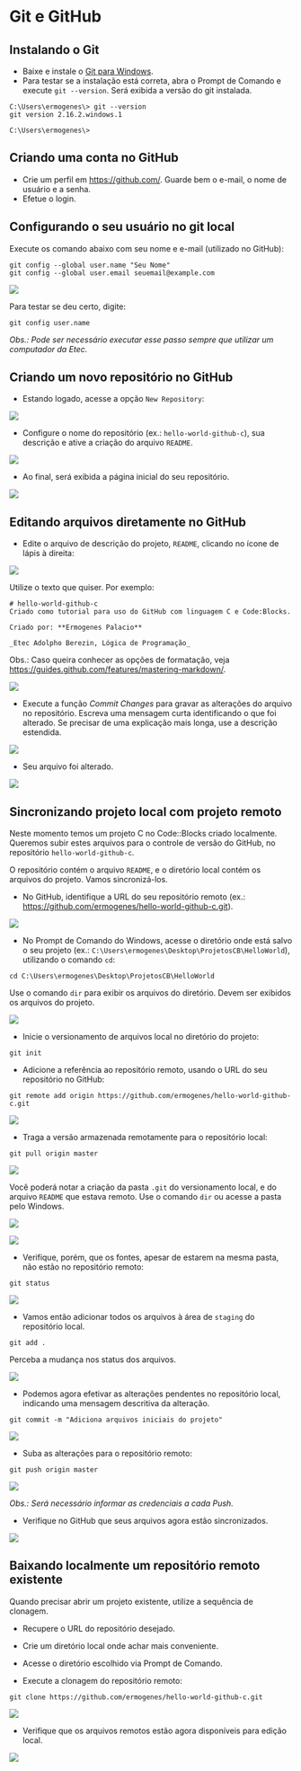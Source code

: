 # Git e GitHub

## Instalando o Git

* Baixe e instale o [Git para Windows](https://git-scm.com/download/win).
* Para testar se a instalação está correta, abra o Prompt de Comando e execute `git --version`. Será exibida a versão do git instalada.

```
C:\Users\ermogenes\> git --version
git version 2.16.2.windows.1

C:\Users\ermogenes\> 
```

## Criando uma conta no GitHub

* Crie um perfil em https://github.com/. Guarde bem o e-mail, o nome de usuário e a senha.
* Efetue o login.

## Configurando o seu usuário no git local

Execute os comando abaixo com seu nome e e-mail (utilizado no GitHub):

```
git config --global user.name "Seu Nome"
git config --global user.email seuemail@example.com
```

![](git-config.png)

Para testar se deu certo, digite:

```
git config user.name
```

_Obs.: Pode ser necessário executar esse passo sempre que utilizar um computador da Etec._

## Criando um novo repositório no GitHub

* Estando logado, acesse a opção `New Repository`:

![](git-new-repository.png)

* Configure o nome do repositório (ex.: `hello-world-github-c`), sua descrição e ative a criação do arquivo `README`.

![](git-new-repository-options.png)

* Ao final, será exibida a página inicial do seu repositório.

![](git-new-repository-inicial.png)

## Editando arquivos diretamente no GitHub

* Edite o arquivo de descrição do projeto, `README`, clicando no ícone de lápis à direita:

![](git-edit.png)

Utilize o texto que quiser. Por exemplo:

```
# hello-world-github-c
Criado como tutorial para uso do GitHub com linguagem C e Code:Blocks.

Criado por: **Ermogenes Palacio**

_Etec Adolpho Berezin, Lógica de Programação_
```

Obs.: Caso queira conhecer as opções de formatação, veja https://guides.github.com/features/mastering-markdown/.

![](git-readme.png)

* Execute a função _Commit Changes_ para gravar as alterações do arquivo no repositório. Escreva uma mensagem curta identificando o que foi alterado. Se precisar de uma explicação mais longa, use a descrição estendida.

![](git-commit-github.png)

* Seu arquivo foi alterado.

![](git-committed-github.png)

## Sincronizando projeto local com projeto remoto

Neste momento temos um projeto C no Code::Blocks criado localmente. Queremos subir estes arquivos para o controle de versão do GitHub, no repositório `hello-world-github-c`.

O repositório contém o arquivo `README`, e o diretório local contém os arquivos do projeto. Vamos sincronizá-los.

* No GitHub, identifique a URL do seu repositório remoto (ex.: https://github.com/ermogenes/hello-world-github-c.git).

![](git-repo-url.png)

* No Prompt de Comando do Windows, acesse o diretório onde está salvo o seu projeto (ex.: `C:\Users\ermogenes\Desktop\ProjetosCB\HelloWorld`), utilizando o comando `cd`:

```
cd C:\Users\ermogenes\Desktop\ProjetosCB\HelloWorld
```

Use o comando `dir` para exibir os arquivos do diretório. Devem ser exibidos os arquivos do projeto.

![](git-cd-dir.png)

* Inicie o versionamento de arquivos local no diretório do projeto:

```
git init
```

* Adicione a referência ao repositório remoto, usando o URL do seu repositório no GitHub:

```
git remote add origin https://github.com/ermogenes/hello-world-github-c.git
```

![](git-init-remote.png)

* Traga a versão armazenada remotamente para o repositório local:

```
git pull origin master
```

![](git-pull.png)

Você poderá notar a criação da pasta `.git` do versionamento local, e do arquivo `README` que estava remoto. Use o comando `dir` ou acesse a pasta pelo Windows.

![](git-pull-dir.png)

![](git-pull-arquivos.png)

* Verifique, porém, que os fontes, apesar de estarem na mesma pasta, não estão no repositório remoto:

```
git status
```

![](git-status-apos-pull.png)

* Vamos então adicionar todos os arquivos à área de `staging` do repositório local.

```
git add .
```

Perceba a mudança nos status dos arquivos.

![](git-add-status.png)

* Podemos agora efetivar as alterações pendentes no repositório local, indicando uma mensagem descritiva da alteração.

```
git commit -m "Adiciona arquivos iniciais do projeto"
```

![](git-commit-status.png)

* Suba as alterações para o repositório remoto:

```
git push origin master
```

![](git-push.png)

_Obs.: Será necessário informar as credenciais a cada Push._

* Verifique no GitHub que seus arquivos agora estão sincronizados.

![](git-pushed-github.png)

## Baixando localmente um repositório remoto existente 

Quando precisar abrir um projeto existente, utilize a sequência de clonagem.

* Recupere o URL do repositório desejado.

* Crie um diretório local onde achar mais conveniente.

* Acesse o diretório escolhido via Prompt de Comando.

* Execute a clonagem do repositório remoto:

```
git clone https://github.com/ermogenes/hello-world-github-c.git
```

![](git-clone.png)

* Verifique que os arquivos remotos estão agora disponíveis para edição local.

![](git-clone-dir.png)
